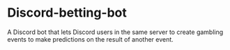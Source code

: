 # Discord-betting-bot

A Discord bot that lets Discord users in the same server to create gambling events to make predictions on the result of another event.

